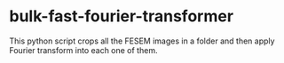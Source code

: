 # bulk-fast-fourier-transformer
 This python script crops all the FESEM images in a folder and then apply Fourier transform into each one of them.
